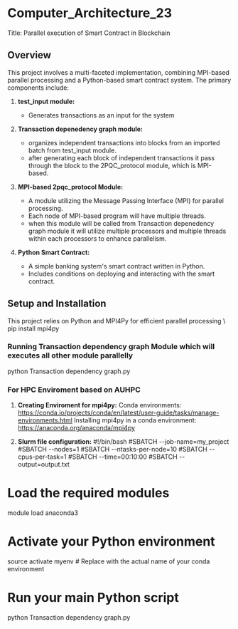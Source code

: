 # Computer_Architecture_23
Title: Parallel execution of Smart Contract in Blockchain 

## Overview
This project involves a multi-faceted implementation, combining MPI-based parallel processing and a Python-based smart contract system. The primary components include:

1. **test_input module:**
   -  Generates transactions as an input for the system
     
2. **Transaction depenedency graph module:**
   -  organizes independent transactions into blocks from an imported batch from test_input module. 
   - after generating each block of independent transactions it pass through the block to the 2PQC_protocol module, which is MPI-based.
     
3. **MPI-based 2pqc_protocol Module:**
   - A module utilizing the Message Passing Interface (MPI) for parallel processing.
   - Each node of MPI-based program will have multiple threads.
   - when this module will be called from Transaction depenedency graph module it will 
     utilize multiple processors and multiple threads within each processors to 
     enhance parallelism.

2. **Python Smart Contract:**
   - A simple banking system's smart contract written in Python.
   - Includes conditions on deploying and interacting with the smart contract.

## Setup and Installation
This project relies on Python and MPI4Py for efficient parallel processing
\\
pip install mpi4py

### Running Transaction dependency graph Module which will executes all other module parallelly

python Transaction dependency graph.py

### For HPC Enviroment based on AUHPC
1. **Creating Enviroment for mpi4py:**
Conda environments:
https://conda.io/projects/conda/en/latest/user-guide/tasks/manage-environments.html
Installing mpi4py in a conda environment:
https://anaconda.org/anaconda/mpi4py

3. **Slurm file configuration:**
   #!/bin/bash
#SBATCH --job-name=my_project
#SBATCH --nodes=1
#SBATCH --ntasks-per-node=10
#SBATCH --cpus-per-task=1
#SBATCH --time=00:10:00
#SBATCH --output=output.txt

# Load the required modules
module load anaconda3

# Activate your Python environment
source activate myenv  # Replace with the actual name of your conda environment

# Run your main Python script
python Transaction dependency graph.py

